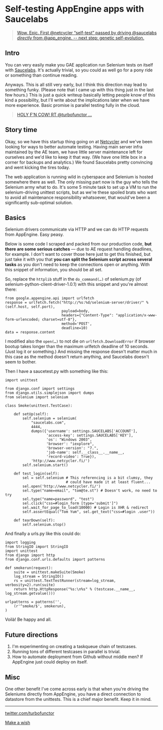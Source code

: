 Self-testing AppEngine apps with Saucelabs
==

> [Wow. Epic. First @netcycler “self-test” passed by driving @saucelabs *directly* from @app_engine. -- next step: genetic self-evolution.](http://twitter.com/turbofunctor/status/22915523028)

Intro
--
You can very easily make you GAE application run Selenium tests on itself with [Saucelabs](http://saucelabs.com/). It's actually trivial, so you could as well go for a pony ride or something than continue reading.

Anyways. This is all still very early, but I think this direction may lead to something funky. (Please note that I came up with this thing just in the last few hours.) This is just a quick writeup basically letting people know of this kind a possibility, but I'll write about the implications later when we have more experience. Basic promise is parallel testing fully in the cloud.

> [HOLY F'N COW! RT @turbofunctor …](http://twitter.com/hugs/status/22922750764)

Story time
--
Okay, so we have this startup thing going on at [Netcycler](http://www.netcycler.fi/) and we've been looking for ways to better automate testing. Having main server infra maintained by the AE team, we have little server maintenance left for ourselves and we'd like to keep it that way. (We have one little box in a corner for backups and analytics.) We found Saucelabs pretty convincing and went kicking the tires today.

The web application is running wild in cyberspace and Selenium is hosted somewhere there as well. The only missing part now is the guy who tells the Selenium army what to do. It's some 5 minute task to set up a VM to run the selenium-driving unittest scripts, but as we're these spoiled brats who want to avoid all maintenance responsibility whatsoever, that would've been a significantly sub-optimal solution.

Basics
--

Selenium drivers communicate via HTTP and we can do HTTP requests from AppEngine. Easy peasy.

Below is some code I scraped and packed from our production code, **but there are some serious catches** — due to AE request handling deadlines, for example. I don't want to cover those here just to get this finished, but just take it with you that **you can split the Selenium script across several tasks** as you don't need to keep the connections open or anything. With this snippet of information, you should be all set.

So, replace the `httplib` stuff in the `do_command(…)` of selenium.py (of selenium-python-client-driver-1.0.1) with this snippet and you're almost there:

    from google.appengine.api import urlfetch
    response = urlfetch.fetch("http://%s:%d/selenium-server/driver/" % (self.host, self.port),
                              payload=body,
                              headers={"Content-Type": "application/x-www-form-urlencoded; charset=utf-8"},
                              method='POST',
                              deadline=10)
    data = response.content

I modified also the `open(…)` to not die on `urlfetch.DownloadError` if browser bootup takes longer than the maximum urlfetch deadline of 10 seconds. (Just log it or something.) And missing the response doesn't matter much in this case as the method doesn't return anything, and Saucelabs doesn't seem to bother.

Then I have a saucetest.py with something like this: 

    import unittest
    
    from django.conf import settings
    from django.utils.simplejson import dumps
    from selenium import selenium
    
    class Smoke(unittest.TestCase):
    
        def setUp(self):
            self.selenium = selenium(
                "saucelabs.com",
                4444,
                dumps({'username': settings.SAUCELABS['ACCOUNT'],
                       'access-key': settings.SAUCELABS['KEY'],
                       'os': "Windows 2003",
                       'browser': "iexplore",
                       'browser-version': "7.",
                       'job-name': self.__class__.__name__,
                       'record-video': True}),
                'http://www.netcycler.fi/')
            self.selenium.start()
    
        def test_login(self):
            sel = self.selenium # This referencing is a bit clumsy, they
                                # could have made it at least fluent...
            sel.open('http://www.netcycler.fi/')
            sel.type("name=email", "tom@te.st") # Doesn't work, no need to try
            sel.type("name=password", "test")
            sel.click("css=#login_form [type='submit']")
            sel.wait_for_page_to_load(10000) # Login is XHR & redirect
            self.assertEqual("Tom Yum", sel.get_text("css=#login .user"))
    
        def tearDown(self):
            self.selenium.stop()

And finally a urls.py like this could do:

    import logging
    from StringIO import StringIO
    import unittest
    from django import http
    from django.conf.urls.defaults import patterns
    
    def smokerun(request):
        suite = unittest.makeSuite(Smoke)
        log_stream = StringIO()
        rs = unittest.TextTestRunner(stream=log_stream, verbosity=2).run(suite)
        return http.HttpResponse("%s:\n%s" % (testcase.__name__, log_stream.getvalue()))
    
    urlpatterns = patterns('',
        (r'^smoke/$', smokerun),
    )

Voilà! Be happy and all.

Future directions
--
1. I'm experimenting on creating a taskqueue chain of testcases.
1. Running tons of different testcases in parallel is trivial.
1. How to automate deployment from Github without middle men? If AppEngine just could deploy on itself.

Misc
--
One other benefit I've come across early is that when you're driving the Seleniums directly from AppEngine, you have a direct connection to datastore from the unittests. This is a chief major benefit. Keep it in mind.

----

[twitter.com/turbofunctor](http://twitter.com/turbofunctor)

[Make a wish](http://www.netcycler.fi/)